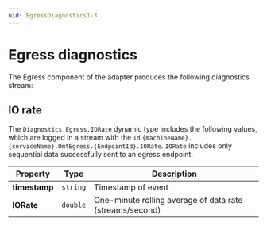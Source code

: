 ```yaml
---
uid: EgressDiagnostics1-3
---
```


# Egress diagnostics

The Egress component of the adapter produces the following diagnostics stream:

## IO rate

The `Diagnostics.Egress.IORate` dynamic type includes the following values, which are logged in a stream with the `Id` `{machineName}.{serviceName}.OmfEgress.{EndpointId}.IORate`. `IORate` includes only sequential data successfully sent to an egress endpoint.

| Property  | Type   | Description                                            |
| --------- | ------ | -------------------------------------------------------|
|**timestamp** | `string` | Timestamp of event                                   |
| **IORate**  | `double` | One-minute rolling average of data rate (streams/second)|
